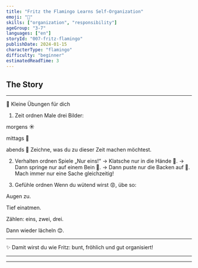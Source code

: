 ```yaml
---
title: "Fritz the Flamingo Learns Self-Organization"
emoji: "🦩"
skills: ["organization", "responsibility"]
ageGroup: "3-7"
languages: ["en"]
storyId: "007-fritz-flamingo"
publishDate: 2024-01-15
characterType: "flamingo"
difficulty: "beginner"
estimatedReadTime: 3
---
```


## The Story


---

🎲 Kleine Übungen für dich

1. Zeit ordnen
Male drei Bilder:

morgens ☀️

mittags 🍎

abends 🌙
Zeichne, was du zu dieser Zeit machen möchtest.

2. Verhalten ordnen
Spiele „Nur eins!“
→ Klatsche nur in die Hände 👏.
→ Dann springe nur auf einem Bein 🦵.
→ Dann puste nur die Backen auf 🐸.
Mach immer nur eine Sache gleichzeitig!

3. Gefühle ordnen
Wenn du wütend wirst 😡, übe so:

Augen zu.

Tief einatmen.

Zählen: eins, zwei, drei.

Dann wieder lächeln 😊.

---

✨ Damit wirst du wie Fritz: bunt, fröhlich und gut organisiert!

---

---